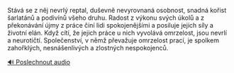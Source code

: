 
Stává se z něj nevrlý reptal, duševně nevyrovnaná osobnost, snadná kořist šarlatánů a podivínů všeho druhu. Radost z výkonu svých úkolů a z překonávání újmy z práce činí lidi spokojenějšími a posiluje jejich síly a životní elán. Když cítí, že jejich práce u nich vyvolává omrzelost, jsou nevrlí a neurotičtí. Společenství, v němž převažuje omrzelost prací, je spolkem zahořklých, nesnášenlivých a zlostných nespokojenců.

[🔊 Poslechnout audio](/data/7-paragraphs/audio/chapter_106/para_002-Stv-se-z-nj-nevrl-reptal-duevn-nevyrovnan.mp3)
